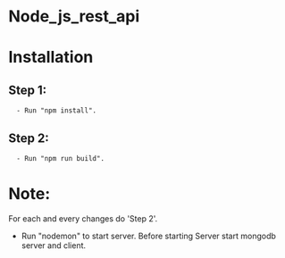 # Node_js_rest_api

# Installation

## Step 1:
      - Run "npm install".
      
## Step 2: 
      - Run "npm run build".
      
# Note:
  For each and every changes do 'Step 2'.
  - Run "nodemon" to start server.
  Before starting Server start mongodb server and client.
